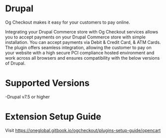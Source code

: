 # Drupal
Og Checkout makes it easy for your customers to pay online.

Integrating your Drupal Commerce store with Og Checkout services allows you to accept payments on your Drupal Commerce store with simple installation. You can accept payments via Debit & Credit Card, & ATM Cards. The plugin offers seamless integration, allowing the customer to pay on your website with a high secure PCI compliance hosted environment and work across all browsers and ensures compatibility with the below versions of Drupal.

# Supported Versions
-Drupal v7.5 or higher

# Extension Setup Guide
Visit https://oneglobal.gitbook.io/ogcheckout/plugins-setup-guide/opencart
